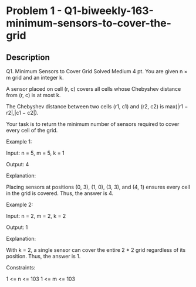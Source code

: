 # Problem 1 - Q1-biweekly-163-minimum-sensors-to-cover-the-grid

## Description

Q1. Minimum Sensors to Cover Grid
Solved
Medium
4 pt.
You are given n × m grid and an integer k.

A sensor placed on cell (r, c) covers all cells whose Chebyshev distance from (r, c) is at most k.

The Chebyshev distance between two cells (r1, c1) and (r2, c2) is max(|r1 − r2|,|c1 − c2|).

Your task is to return the minimum number of sensors required to cover every cell of the grid.

 

Example 1:

Input: n = 5, m = 5, k = 1

Output: 4

Explanation:

Placing sensors at positions (0, 3), (1, 0), (3, 3), and (4, 1) ensures every cell in the grid is covered. Thus, the answer is 4.

Example 2:

Input: n = 2, m = 2, k = 2

Output: 1

Explanation:

With k = 2, a single sensor can cover the entire 2 * 2 grid regardless of its position. Thus, the answer is 1.

 

Constraints:

1 <= n <= 103
1 <= m <= 103
